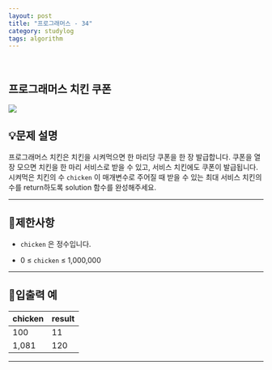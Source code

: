 ```yaml
---
layout: post
title: "프로그래머스 - 34"
category: studylog
tags: algorithm
---
```


<br>

## 프로그래머스 치킨 쿠폰


![](https://velog.velcdn.com/images/dlsdud9098/post/e1464da6-734f-4172-a5d3-8df73b71a328/image.png)
## 💡문제 설명
프로그래머스 치킨은 치킨을 시켜먹으면 한 마리당 쿠폰을 한 장 발급합니다. 쿠폰을 열 장 모으면 치킨을 한 마리 서비스로 받을 수 있고, 서비스 치킨에도 쿠폰이 발급됩니다. 시켜먹은 치킨의 수 ```chicken```
이 매개변수로 주어질 때 받을 수 있는 최대 서비스 치킨의 수를 return하도록 solution 함수를 완성해주세요.


---




## 🚫제한사항


* ```chicken```
은 정수입니다.




* 0 ≤ ```chicken```
 ≤ 1,000,000




---




## 🔢입출력 예




<table><thead><tr><th>chicken</th><th>result</th></tr></thead><tbody><tr><td>100</td><td>11</td></tr><tr><td>1,081</td><td>120</td></tr></tbody>
</table>


---




